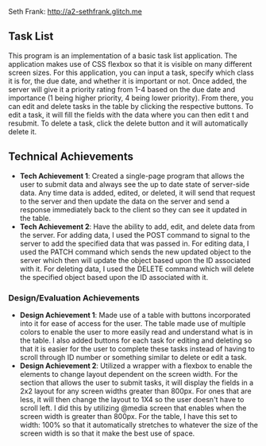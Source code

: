Seth Frank: http://a2-sethfrank.glitch.me

## Task List
This program is an implementation of a basic task list application. The application makes use of CSS flexbox so that it is visible on many different screen sizes. For this application, you can input a task, specify which class it is for, the due date, and whether it is important or not. Once added, the server will give it a priority rating from 1-4 based on the due date and importance (1 being higher priority, 4 being lower priority). From there, you can edit and delete tasks in the table by clicking the respective buttons. To edit a task, it will fill the fields with the data where you can then edit t and resubmit. To delete a task, click the delete button and it will automatically delete it.

## Technical Achievements
- **Tech Achievement 1**: Created a single-page program that allows the user to submit data and always see the up to date state of server-side data. Any time data is added, edited, or deleted, it will send that request to the server and then update the data on the server and send a response immediately back to the client so they can see it updated in the table.
- **Tech Achievement 2**: Have the ability to add, edit, and delete data from the server. For adding data, I used the POST command to signal to the server to add the specified data that was passed in. For editing data, I used the PATCH command which sends the new updated object to the server which then will update the object based upon the ID associated with it. For deleting data, I used the DELETE command which will delete the specified object based upon the ID associated with it.

### Design/Evaluation Achievements
- **Design Achievement 1**: Made use of a table with buttons incorporated into it for ease of access for the user. The table made use of multiple colors to enable the user to more easily read and understand what is in the table. I also added buttons for each task for editing and deleting so that it is easier for the user to complete these tasks instead of having to scroll through ID number or something similar to delete or edit a task.
- **Design Achievement 2**: Utilized a wrapper with a flexbox to enable the elements to change layout dependent on the screen width. For the section that allows the user to submit tasks, it will display the fields in a 2x2 layout for any screen widths greater than 800px. For ones that are less, it will then change the layout to 1X4 so the user doesn't have to scroll left. I did this by utilizing @media screen that enables when the screen width is greater than 800px. For the table, I have this set to width: 100% so that it automatically stretches to whatever the size of the screen width is so that it make the best use of space.
